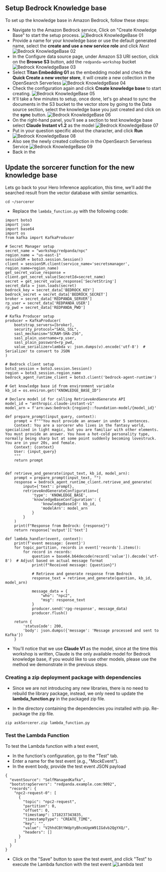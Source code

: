 ## Setup Bedrock Knowledge base

To set up the knowledge base in Amazon Bedrock, follow these steps:

- Navigate to the Amazon Bedrock service, Click on "Create Knowledge Base" to start the setup process.
![Bedrock KnowledgeBase 01](../images/kb-step-01.png)
- Provide a name for your knowledge base or use the default generated name, select the **create and use a new service role** and click *Next*
![Bedrock KnowledgeBase 02](../images/kb-step-02.png)
- In the Configure data source page, under Amazon S3 URI section, click on the **Browse S3** button, add the `redpanda-workshop` bucket  
![Bedrock KnowledgeBase 03](../images/kb-step-03.png)
- Select **Titan Embedding G1** as the embedding model and check the **Quick Create a new vector store**, it will create a new collection in the OpenSearch Serverless 
![Bedrock KnowledgeBase 04](../images/kb-step-04.png)
- Check the configuration again and click **Create knowledge base** to start creating.
![Bedrock KnowledgeBase 05](../images/kb-step-05.png)
- It'll take a few minutes to setup, once done, let's go ahead to sync the documents in the S3 bucket to the vector store by going to the Data source section, select the knowledge base you just created and click on the **sync** button.
![Bedrock KnowledgeBase 06](../images/kb-step-06.png)
- On the right-hand panel, you'll see a section to test knowledge base select **Claude Instant
v1.2** as the model
![Bedrock KnowledgeBase 07](../images/kb-step-07.png)
- Put in your question specific about the character, and click **Run**
![Bedrock KnowledgeBase 08](../images/kb-step-08.png)
- Also see the newly created collection in the OpenSearch Serverless Service
![Bedrock KnowledgeBase 09](../images/kb-step-09.png)
- Back in the 


## Update the sorcerer function for the new knowledge base
Lets go back to your Hero Inference application, this time, we'll add the searched result from the vector database with similar semantics.
  
```
cd ~/sorcerer
```

- Replace the  `lambda_function.py` with the following code:
```
import boto3
import json
import base64
import os
from kafka import KafkaProducer

# Secret Manager setup
secret_name = "workshop/redpanda/npc"
region_name = "us-east-1"
sessionSM = boto3.session.Session()
client = sessionSM.client(service_name='secretsmanager', region_name=region_name)
get_secret_value_response = client.get_secret_value(SecretId=secret_name)
secret = get_secret_value_response['SecretString']
secret_data = json.loads(secret)
bedrock_key = secret_data['BEDROCK_KEY']
bedrock_secret = secret_data['BEDROCK_SECRET']
broker = secret_data['REDPANDA_SERVER']
rp_user = secret_data['REDPANDA_USER']
rp_pwd = secret_data['REDPANDA_PWD']

# Kafka Producer setup
producer = KafkaProducer(
    bootstrap_servers=[broker],
    security_protocol="SASL_SSL",
    sasl_mechanism="SCRAM-SHA-256",
    sasl_plain_username=rp_user,
    sasl_plain_password=rp_pwd,
    value_serializer=lambda v: json.dumps(v).encode('utf-8')  # Serializer to convert to JSON
)

# Bedrock client setup
boto3_session = boto3.session.Session()
region = boto3_session.region_name
bedrock_agent_runtime_client = boto3.client('bedrock-agent-runtime')

# Get knowledge base id from environment variable
kb_id = os.environ.get("KNOWLEDGE_BASE_ID")

# Declare model id for calling RetrieveAndGenerate API
model_id = "anthropic.claude-instant-v1"
model_arn = f'arn:aws:bedrock:{region}::foundation-model/{model_id}'

def prepare_prompt(input_query, context):
    prompt = f"""You must provide an answer in under 5 sentences.
    Context: You are a sorcerer who lives in the fantasy world, specialized in light magic, but you are familiar with other elements. You must provide an answer. You have a hot-cold personality type, normally being sharp but at some point suddenly becoming lovestruck. You are in your 20s, and female.
    Context: {context}
    User: {input_query}
    """
    return prompt


def retrieve_and_generate(input_text, kb_id, model_arn):
    prompt = prepare_prompt(input_text, "")
    response = bedrock_agent_runtime_client.retrieve_and_generate(
        input={'text': prompt},
        retrieveAndGenerateConfiguration={
            'type': 'KNOWLEDGE_BASE',
            'knowledgeBaseConfiguration': {
                'knowledgeBaseId': kb_id,
                'modelArn': model_arn
            }
        }
    )
    print(f"Response from Bedrock: {response}")
    return response['output']['text']

def lambda_handler(event, context):
    print(f'event message: {event}')
    for topic_partition, records in event['records'].items():
        for record in records:
            question = base64.b64decode(record['value']).decode('utf-8')  # Adjust based on actual message format
            print(f"Received message: {question}")

            # Retrieve and generate response from Bedrock
            response_text = retrieve_and_generate(question, kb_id, model_arn)

            message_data = {
                "who": "npc2",
                "msg": response_text
            }
            producer.send('rpg-response', message_data)
            producer.flush()

    return {
        'statusCode': 200,
        'body': json.dumps({'message': 'Message processed and sent to Kafka'})
    }

```
- You'll notice that we use **Claude V1** as the model, since at the time this workshop is written, Claude is the only available model for Bedrock knowledge base, if you would like to use other models, please use the method we demonstrate in the previous steps. 
  


### Creating a zip deployment package with dependencies

- Since we are not introducing any new libraries, there is no need to rebuild the library package, instead, we only need to update the **lambda_function.py** in the packaged zip file.

- In the directory containing the dependencies you installed with pip. Re-package the zip file.
  
```
zip askSorcerer.zip lambda_function.py
```

### Test the Lambda Function
To test the Lambda function with a test event, 

- In the function's configuration, go to the "Test" tab.
- Enter a name for the test event (e.g., "MockEvent").
- In the event body, provide the test event JSON payload 

```
{
  "eventSource": "SelfManagedKafka",
  "bootstrapServers": "redpanda.example.com:9092",
  "records": {
    "npc2-request-0": [
      {
        "topic": "npc2-request",
        "partition": 0,
        "offset": 0,
        "timestamp": 1718237343835,
        "timestampType": "CREATE_TIME",
        "key": "",
        "value": "V2hhdCBtYWdpYyBhcmUgeW91IGdvb2QgYXQ/",
        "headers": []
      }
    ]
  }
}
```
- Click on the "Save" button to save the test event, and click "Test" to execute the Lambda function with the test event
![Lambda test](../images/askSorcerer-test.png)